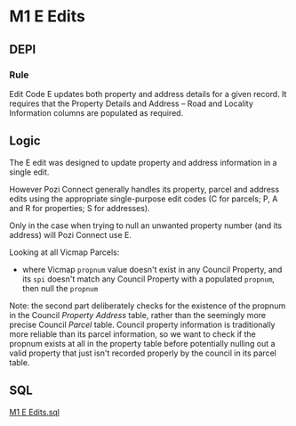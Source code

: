 # M1 E Edits

## DEPI

### Rule

Edit Code E updates both property and address details for a given record. It requires that the Property Details and Address – Road and Locality Information columns are populated as required.

## Logic

The E edit was designed to update property and address information in a single edit.

However Pozi Connect generally handles its property, parcel and address edits using the appropriate single-purpose edit codes (C for parcels; P, A and R for properties; S for addresses).

Only in the case when trying to null an unwanted property number (and its address) will Pozi Connect use E.

Looking at all Vicmap Parcels:

* where Vicmap `propnum` value doesn't exist in any Council Property, and its `spi` doesn't match any Council Property with a populated `propnum`, then null the `propnum`

Note: the second part deliberately checks for the existence of the propnum in the Council _Property Address_ table, rather than the seemingly more precise Council _Parcel_ table. Council property information is traditionally more reliable than its parcel information, so we want to check if the propnum exists at all in the property table before potentially nulling out a valid property that just isn't recorded properly by the council in its parcel table.

## SQL

[M1 E Edits.sql](https://github.com/groundtruth/PoziConnectConfig/blob/master/~Shared/SQL/M1%20E%20Edits.sql)
